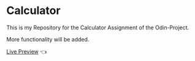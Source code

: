 # Calculator

This is my Repository for the Calculator Assignment of the Odin-Project.

More functionality will be added.

[Live Preview](https://jntlmb.github.io/library/) 👈
